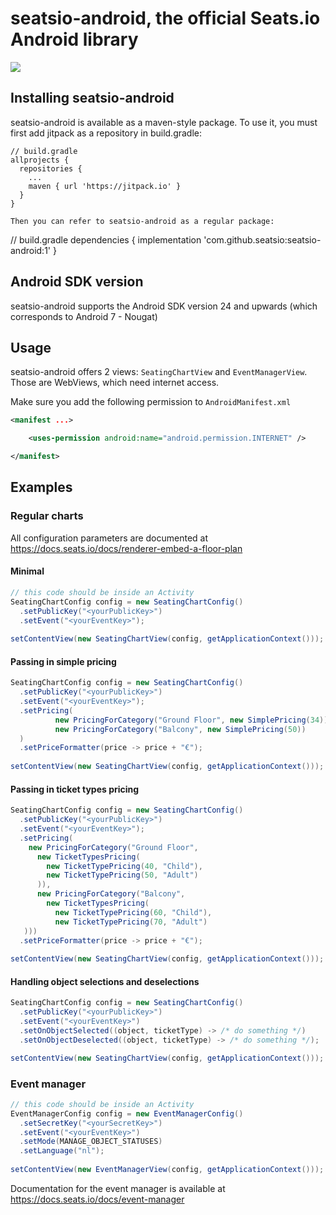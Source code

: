 # seatsio-android, the official Seats.io Android library

[![](https://jitpack.io/v/seatsio/seatsio-android.svg)](https://jitpack.io/#seatsio/seatsio-android)

## Installing seatsio-android

seatsio-android is available as a maven-style package. To use it, you must first add jitpack as a repository in build.gradle:

```
// build.gradle
allprojects {
  repositories {
    ...
    maven { url 'https://jitpack.io' }
  }
}

Then you can refer to seatsio-android as a regular package:

```
// build.gradle
dependencies {
  implementation 'com.github.seatsio:seatsio-android:1'
}

## Android SDK version

seatsio-android supports the Android SDK version 24 and upwards (which corresponds to Android 7 - Nougat)

## Usage

seatsio-android offers 2 views: `SeatingChartView` and `EventManagerView`. Those are WebViews, which need internet access.

Make sure you add the following permission to `AndroidManifest.xml`

```xml
<manifest ...>

    <uses-permission android:name="android.permission.INTERNET" />

</manifest>
```

## Examples

### Regular charts

All configuration parameters are documented at https://docs.seats.io/docs/renderer-embed-a-floor-plan

#### Minimal

```java
// this code should be inside an Activity
SeatingChartConfig config = new SeatingChartConfig()
  .setPublicKey("<yourPublicKey>")
  .setEvent("<yourEventKey>");
  
setContentView(new SeatingChartView(config, getApplicationContext()));
```

#### Passing in simple pricing

```java
SeatingChartConfig config = new SeatingChartConfig()
  .setPublicKey("<yourPublicKey>")
  .setEvent("<yourEventKey>");
  .setPricing(
          new PricingForCategory("Ground Floor", new SimplePricing(34)),
          new PricingForCategory("Balcony", new SimplePricing(50))
  )
  .setPriceFormatter(price -> price + "€");
  
setContentView(new SeatingChartView(config, getApplicationContext()));
```

#### Passing in ticket types pricing

```java
SeatingChartConfig config = new SeatingChartConfig()
  .setPublicKey("<yourPublicKey>")
  .setEvent("<yourEventKey>");
  .setPricing(
    new PricingForCategory("Ground Floor",
      new TicketTypesPricing(
        new TicketTypePricing(40, "Child"),
        new TicketTypePricing(50, "Adult")
      )),
      new PricingForCategory("Balcony",
        new TicketTypesPricing(
          new TicketTypePricing(60, "Child"),
          new TicketTypePricing(70, "Adult")
   )))
  .setPriceFormatter(price -> price + "€");
  
setContentView(new SeatingChartView(config, getApplicationContext()));
```

#### Handling object selections and deselections

```java
SeatingChartConfig config = new SeatingChartConfig()
  .setPublicKey("<yourPublicKey>")
  .setEvent("<yourEventKey>")
  .setOnObjectSelected((object, ticketType) -> /* do something */)
  .setOnObjectDeselected((object, ticketType) -> /* do something */);

setContentView(new SeatingChartView(config, getApplicationContext()));
```

### Event manager

```java
// this code should be inside an Activity
EventManagerConfig config = new EventManagerConfig()
  .setSecretKey("<yourSecretKey>")
  .setEvent("<yourEventKey>")
  .setMode(MANAGE_OBJECT_STATUSES)
  .setLanguage("nl");
  
setContentView(new EventManagerView(config, getApplicationContext()));
```

Documentation for the event manager is available at https://docs.seats.io/docs/event-manager
